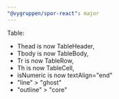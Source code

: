 ```yaml
---
"@vygruppen/spor-react": major
---
```


Table:

- Thead is now TableHeader,
- Tbody is now TableBody,
- Tr is now TableRow,
- Th is now TableCell,
- isNumeric is now textAlign="end"
- "line" > "ghost"
- "outline" > "core"
